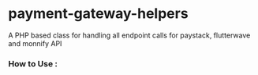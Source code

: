 # payment-gateway-helpers
A PHP based class for handling all endpoint calls for paystack, flutterwave and monnify API

### How to Use :
